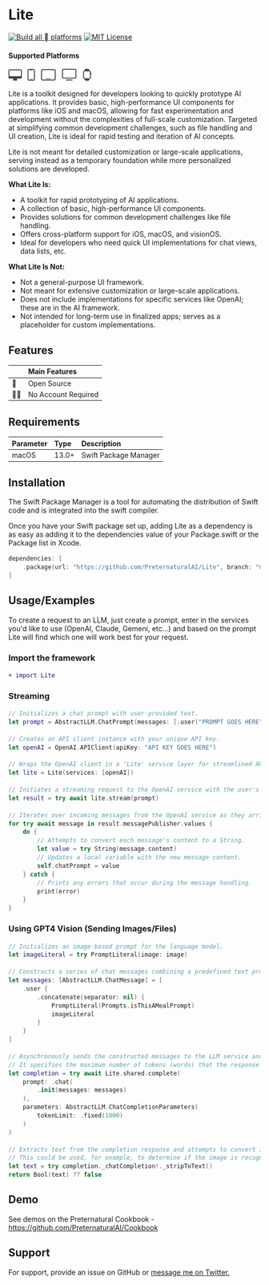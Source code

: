 
# Lite
[![Build all  platforms](https://github.com/PreternaturalAI/Lite/actions/workflows/swift.yml/badge.svg)](https://github.com/PreternaturalAI/Lite/actions/workflows/swift.yml)
[![MIT License](https://img.shields.io/badge/License-MIT-green.svg)](https://choosealicense.com/licenses/mit/)

#### Supported Platforms
<p align="left">
<picture>
  <source media="(prefers-color-scheme: dark)" srcset="Images/macos.svg">
  <source media="(prefers-color-scheme: light)" srcset="Images/macos-active.svg">
  <img alt="macos" src="Images/macos-active.svg" height="24">
</picture>&nbsp;
  
<picture>
  <source media="(prefers-color-scheme: dark)" srcset="Images/ios.svg">
  <source media="(prefers-color-scheme: light)" srcset="Images/ios-active.svg">
  <img alt="macos" src="Images/ios-active.svg" height="24">
</picture>&nbsp;

<picture>
  <source media="(prefers-color-scheme: dark)" srcset="Images/ipados.svg">
  <source media="(prefers-color-scheme: light)" srcset="Images/ipados-active.svg">
  <img alt="macos" src="Images/ipados-active.svg" height="24">
</picture>&nbsp;

<picture>
  <source media="(prefers-color-scheme: dark)" srcset="Images/tvos.svg">
  <source media="(prefers-color-scheme: light)" srcset="Images/tvos-active.svg">
  <img alt="macos" src="Images/tvos-active.svg" height="24">
</picture>&nbsp;

<picture>
  <source media="(prefers-color-scheme: dark)" srcset="Images/watchos.svg">
  <source media="(prefers-color-scheme: light)" srcset="Images/watchos-active.svg">
  <img alt="macos" src="Images/watchos-active.svg" height="24">
</picture>
</p>


Lite is a toolkit designed for developers looking to quickly prototype AI applications. It provides basic, high-performance UI components for platforms like iOS and macOS, allowing for fast experimentation and development without the complexities of full-scale customization. Targeted at simplifying common development challenges, such as file handling and UI creation, Lite is ideal for rapid testing and iteration of AI concepts. 

Lite is not meant for detailed customization or large-scale applications, serving instead as a temporary foundation while more personalized solutions are developed.

**What Lite Is:**

- A toolkit for rapid prototyping of AI applications.
- A collection of basic, high-performance UI components.
- Provides solutions for common development challenges like file handling.
- Offers cross-platform support for iOS, macOS, and visionOS.
- Ideal for developers who need quick UI implementations for chat views, data lists, etc.

**What Lite Is Not:**

- Not a general-purpose UI framework.
- Not meant for extensive customization or large-scale applications.
- Does not include implementations for specific services like OpenAI; these are in the AI framework.
- Not intended for long-term use in finalized apps; serves as a placeholder for custom implementations.

## Features

|  | Main Features |
| :-------- | :-----------|
| 📖 | Open Source |
|🙅‍♂️|No Account Required|


## Requirements

| Parameter | Type     | Description                |
| :-------- | :------- | :------------------------- |
|macOS|13.0+|Swift Package Manager|

## Installation

The Swift Package Manager is a tool for automating the distribution of Swift code and is integrated into the swift compiler.

Once you have your Swift package set up, adding Lite as a dependency is as easy as adding it to the dependencies value of your Package.swift or the Package list in Xcode.

```swift
dependencies: [
    .package(url: "https://github.com/PreternaturalAI/Lite", branch: "main")
]
```

## Usage/Examples

To create a request to an LLM, just create a prompt, enter in the services you'd like to use (OpenAI, Claude, Gemeni, etc...) and based on the prompt Lite will find which one will work best for your request.

### Import the framework

```diff
+ import Lite
```
### Streaming

```swift
// Initializes a chat prompt with user-provided text.
let prompt = AbstractLLM.ChatPrompt(messages: [.user("PROMPT GOES HERE")])

// Creates an API client instance with your unique API key.
let openAI = OpenAI.APIClient(apiKey: "API KEY GOES HERE")

// Wraps the OpenAI client in a 'Lite' service layer for streamlined API access.
let lite = Lite(services: [openAI])

// Initiates a streaming request to the OpenAI service with the user's prompt.
let result = try await lite.stream(prompt)

// Iterates over incoming messages from the OpenAI service as they arrive.
for try await message in result.messagePublisher.values {
    do {
        // Attempts to convert each message's content to a String.
        let value = try String(message.content)
        // Updates a local variable with the new message content.
        self.chatPrompt = value
    } catch {
        // Prints any errors that occur during the message handling.
        print(error)
    }
}
```
### Using GPT4 Vision (Sending Images/Files)
```swift
// Initializes an image-based prompt for the language model.
let imageLiteral = try PromptLiteral(image: image)

// Constructs a series of chat messages combining a predefined text prompt with the image literal.
let messages: [AbstractLLM.ChatMessage] = [
    .user {
        .concatenate(separator: nil) {
            PromptLiteral(Prompts.isThisAMealPrompt)
            imageLiteral
        }
    }
]

// Asynchronously sends the constructed messages to the LLM service and awaits the response.
// It specifies the maximum number of tokens (words) that the response can contain.
let completion = try await Lite.shared.complete(
    prompt: .chat(
        .init(messages: messages)
    ),
    parameters: AbstractLLM.ChatCompletionParameters(
        tokenLimit: .fixed(1000)
    )
)

// Extracts text from the completion response and attempts to convert it to a Boolean.
// This could be used, for example, to determine if the image is recognized as a meal.
let text = try completion._chatCompletion!._stripToText()
return Bool(text) ?? false
```

## Demo

See demos on the Preternatural Cookbook - https://github.com/PreternaturalAI/Cookbook

## Support

For support, provide an issue on GitHub or [message me on Twitter.](https://twitter.com/vatsal_manot)
